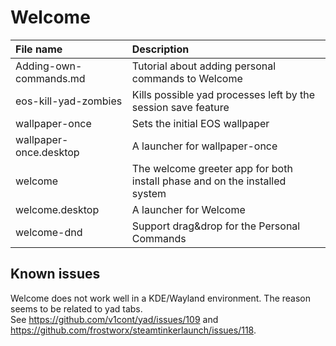 # Welcome

File name | Description
:---- | :------- 
Adding-own-commands.md | Tutorial about adding personal commands to Welcome
eos-kill-yad-zombies | Kills possible yad processes left by the session save feature
wallpaper-once | Sets the initial EOS wallpaper
wallpaper-once.desktop | A launcher for wallpaper-once
welcome | The welcome greeter app for both install phase and on the installed system
welcome.desktop | A launcher for Welcome
welcome-dnd | Support drag&drop for the Personal Commands

## Known issues

Welcome does not work well in a KDE/Wayland environment. The reason seems to be related to yad tabs.<br>
See https://github.com/v1cont/yad/issues/109 and https://github.com/frostworx/steamtinkerlaunch/issues/118.